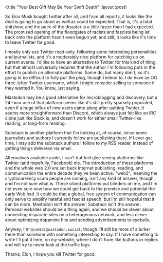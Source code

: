 {:title "Your Best Gift May Be Your Swift Death"
 :layout :post}

So Elon Musk bought twitter after all, and from all reports, it looks like
the deal is going to go about as well as could be expected. That is, it's a
total shitshow, and the pace of the disaster is a little faster than I had
expected. The promised opening of the floodgates of racists and fascists being
let back onto the platform hasn't even begun yet, and still, it looks like it's
time to leave Twitter for good.

I mostly only use Twitter read-only, following some interesting personalities
and journalists, and it's a moderately nice platform for catching up on current
events. I'd like to have an alternative to Twitter for this kind of thing, but
that almost universally requires that the author I'm following puts in the effort
to publish on alternate platforms. Some do, but many don't, so it's going to be
difficult to fully pull the plug, though I intend to. I do have an OG three-letter
Twitter username, which I might consider selling to someone if they wanted it.
You know, just saying.

Mastodon may be a good alternative for microblogging and discovery, but a
24-hour use of that platform seems like it's still pretty sparsely populated,
even if a huge influx of new users came along after quitting Twitter. It seems
more straightforward than Discord, which always just felt like an IRC clone
just like Slack is, and doesn't work for either small Twitter-like reading, or
long-form reading.

Substack is another platform that I'm looking at, of course, since some
journalists and authors I currently follow are publishing there. If I ever
get time, I may add the substack authors I follow to my RSS reader, instead
of getting things delivered via email.

Alternatives available aside, I can't but feel glee seeing platforms like Twitter
(and hopefully, Facebook) die. The introduction of these platforms and the whole
web 2.0 era set back Internet publishing, reading, and communication the entire
decade they've been active. "web3", meaning the cryptocurrency scam people are
running, isn't any kind of answer, though, and I'm not sure what is. These siloed
platforms put blinders on me, and I'm not even sure now how we could get back to
the promise and potential the early Web had. It could be that a global, free
system of communication can only serve to amplify hateful and fascist speech, but
I'm still hopeful that it can be more. Mastodon isn't the answer. Substack isn't
the answer. Personal websites should be a thing again, and we should be clever
about connecting disparate sites on a heterogenous network, and less clever about
optimizing dopamine hits and sending advertisements to eyeballs.

Anyway, I'm `@csm831@mastodon.social`, though I'll still be more of a lurker there
than someone with something interesting to say. If I have something to write I'll
put it here, on my website, where I don't have like buttons or replies and
will try to never look at the traffic logs.

Thanks, Elon, I hope you kill Twitter for good.